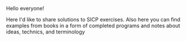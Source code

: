Hello everyone!

Here I'd like to share solutions to SICP exercises. Also here you can find examples from books in a form of completed programs
and notes about ideas, technics, and terminology